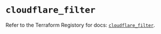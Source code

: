 # `cloudflare_filter`

Refer to the Terraform Registory for docs: [`cloudflare_filter`](https://registry.terraform.io/providers/cloudflare/cloudflare/4.22.0/docs/resources/filter).
